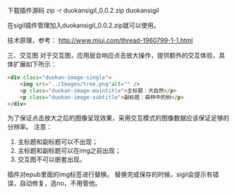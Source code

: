 
下载插件源码
zip -r duokansigil_0.0.2.zip duokansigil

在sigil插件管理加入duokansigil_0.0.2.zip就可以使用。

技术原理，参考：
http://www.miui.com/thread-1960799-1-1.html

三、交互图
对于交互图，应用层会响应点击放大操作，提供额外的交互体验，具体扩展如下所示：
```html
<div class="duokan-image-single">
    <img src="../Images/tree.png"alt="" />
    <p class="duokan-image-maintitle">主标题：大自然</p>
    <p class="duokan-image-subtitle">副标题：森林中的树</p>
</div>
```

为了保证点击放大之后的图像呈现效果，采用交互模式的图像数据应该保证足够的分辨率。
注意：
1. 主标题和副标题可以不出现；
2. 主标题和副标题可以在img之前出现；
3. 交互图不可以嵌套出现。


插件对epub里面的img标签进行替换。
替换完成保存的时候，sigil会提示有错误，自动修复，选no，不用管他。